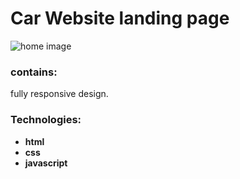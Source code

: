 # Car Website landing page

![home image]([https://github.com/fasdjkherig/socialmedia-website-private/blob/main/client/public/4.png](https://github.com/fasdjkherig/arabic-car-website-js/blob/master/images/cover%20image.png))

### contains:
 fully responsive design.

### Technologies:

- **html**
- **css**
- **javascript**
